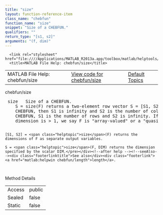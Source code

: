 ```yaml
---
title: "size"
layout: function-reference-item
class_name: "chebfun"
function_name: "size"
snippet: "Size of a CHEBFUN."
qualifiers: ""
return_type: "[s1, s2]"
arguments: "(f, dim)"
---
```


<html>
   <head>
      <meta http-equiv="Content-Type" content="text/html; charset=utf-8">
   
      <link rel="stylesheet" href="file:////Applications/MATLAB_R2013a.app/toolbox/matlab/helptools/private/helpwin.css">
      <title>MATLAB File Help: chebfun/size</title>
   </head>
   <body>
      <!--Single-page help-->
      <table border="0" cellspacing="0" width="100%">
         <tr class="subheader">
            <td class="headertitle">MATLAB File Help: chebfun/size</td>
            <td class="subheader-left"><a href="matlab:edit chebfun/size">View code for chebfun/size</a></td>
            <td class="subheader-right"><a href="matlab:helpwin">Default Topics</a></td>
         </tr>
      </table>
      <div class="title">chebfun/size</div>
      <div class="helptext"><pre><!--helptext --> <span class="helptopic">size</span>   Size of a CHEBFUN.
    S = <span class="helptopic">size</span>(F) returns a two-element row vector S = [S1, S2]. If F is a column
    CHEBFUN, then S1 is infinity and S2 is the number of columns. For a row
    CHEBFUN, S1 is the number of rows and S2 is infinity. If the finite
    dimension is &gt; 1, we say F is "array-valued" or a "quasimatrix".
 
    [S1, S2] = <span class="helptopic">size</span>(F) returns the dimensions of F as separate output variables.
 
    S = <span class="helptopic">size</span>(F, DIM) returns the dimension specified by the scalar DIM.</pre></div><!--after help --><!--seeAlso--><div class="footerlinktitle">See also</div><div class="footerlink"> <a href="matlab:helpwin chebfun/length">length</a>.
</div>
      <!--Method-->
      <div class="sectiontitle">Method Details</div>
      <table class="class-details">
         <tr>
            <td class="class-detail-label">Access</td>
            <td>public</td>
         </tr>
         <tr>
            <td class="class-detail-label">Sealed</td>
            <td>false</td>
         </tr>
         <tr>
            <td class="class-detail-label">Static</td>
            <td>false</td>
         </tr>
      </table>
   </body>
</html>
